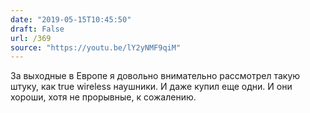 ```yaml
---
date: "2019-05-15T10:45:50"
draft: False
url: /369
source: "https://youtu.be/lY2yNMF9qiM"
---
```


За выходные в Европе я довольно внимательно рассмотрел такую штуку, как true wireless наушники. И даже купил еще одни. И они хороши, хотя не прорывные, к сожалению.
